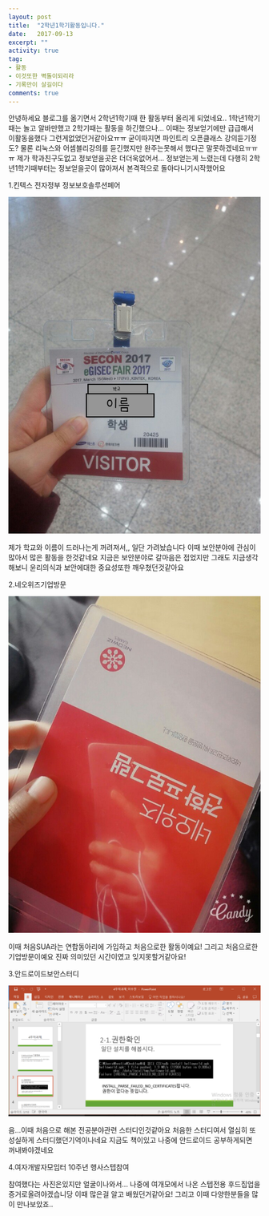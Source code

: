 ```yaml
---
layout: post
title:  "2학년1학기활동입니다."
date:   2017-09-13
excerpt: ""
activity: true
tag:
- 활동
- 이것또한 벽돌이되리라
- 기록만이 살길이다
comments: true
---
```

안녕하세요 블로그를 옮기면서 2학년1학기때 한 활동부터 올리게 되었네요..
1학년1학기때는 놀고 알바만했고 2학기때는 활동을 하긴했으나... 이때는 정보얻기에만 급급해서
이활동을했다 그런게없었던거같아요ㅠㅠ 굳이따지면 파인트리 오픈클래스 강의듣기정도?
물론 리눅스와 어셈블리강의를 듣긴했지만 완주는못해서 했다곤 말못하겠네요ㅠㅠㅠ
제가 학과친구도없고 정보얻을곳은 더더욱없어서... 정보얻는게 느렸는데
다행히 2학년1학기때부터는 정보얻을곳이 많아져서 본격적으로 돌아다니기시작했어요

1.킨텍스 전자정부 정보보호솔루션페어

![활동1](/assets/img/활동1.png)

제가 학교와 이름이 드러나는게 꺼려져서,, 일단 가려놨습니다
이때 보안분야에 관심이 많아서 많은 활동을 한것같네요
지금은 보안분야로 갈마음은 접었지만
그래도 지금생각해보니 윤리의식과 보안에대한 중요성또한 깨우쳤던것같아요

2.네오위즈기업방문

![활동2](/assets/img/활동2.jpg)

이때 처음SUA라는 연합동아리에 가입하고
처음으로한 활동이예요!
그리고 처음으로한 기업방문이예요
진짜 의미있던 시간이였고 잊지못할거같아요!

3.안드로이드보안스터디

![활동2](/assets/img/활동3.png)

음...이때 처음으로 해본 전공분야관련 스터디인것같아요
처음한 스터디여서 열심히 또 성실하게 스터디했던기억이나네요
지금도 책이있고 나중에 안드로이드 공부하게되면 꺼내봐야겠네요

4.여자개발자모임터 10주년 행사스텝참여

참여했다는 사진은있지만
얼굴이나와서... 나중에 여개모에서 나온 스텝전용 후드집업을 증거로올려야겠습니당
이때 많은걸 알고 배웠던거같아요!
그리고 이때 다양한분들을 많이 만나보았죠..
